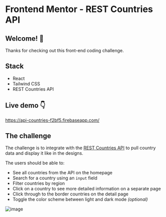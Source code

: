 # Frontend Mentor - REST Countries API

## Welcome! 👋

Thanks for checking out this front-end coding challenge.

## Stack

- React
- Tailwind CSS
- REST Countries API

## Live demo 👇

https://api-countries-f2bf5.firebaseapp.com/


## The challenge

The challenge is to integrate with the [REST Countries API](https://restcountries.eu) to pull country data and display it like in the designs.

The users should be able to:

- See all countries from the API on the homepage
- Search for a country using an `input` field
- Filter countries by region
- Click on a country to see more detailed information on a separate page
- Click through to the border countries on the detail page
- Toggle the color scheme between light and dark mode _(optional)_

![image](https://res.cloudinary.com/dz209s6jk/image/upload/v1554827486/Challenges/wirxeocmd6tpnn9c5oqc.jpg)
